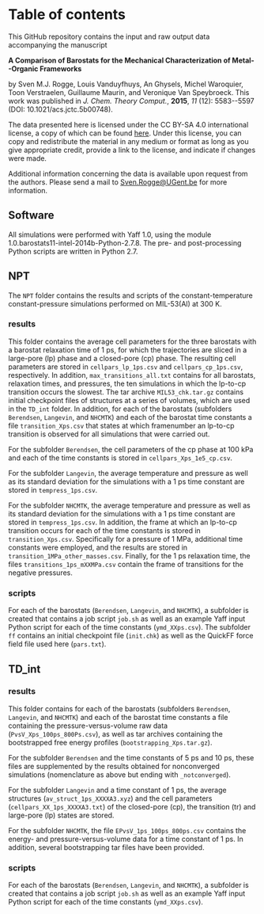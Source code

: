 # Table of contents

This GitHub repository contains the input and raw output data accompanying the manuscript

**A Comparison of Barostats for the Mechanical Characterization of Metal--Organic Frameworks**

by Sven M.J. Rogge, Louis Vanduyfhuys, An Ghysels, Michel Waroquier, Toon Verstraelen, Guillaume Maurin, and Veronique Van Speybroeck. This work was published in *J. Chem. Theory Comput.*, **2015**, *11* (12): 5583--5597 (DOI: 10.1021/acs.jctc.5b00748).


The data presented here is licensed under the CC BY-SA 4.0 international license, a copy of which can be found [here](https://creativecommons.org/licenses/by-sa/4.0/). Under this license, you can copy and redistribute the material in any medium or format as long as you give appropriate credit, provide a link to the license, and indicate if changes were made.

Additional information concerning the data is available upon request from the authors. Please send a mail to Sven.Rogge@UGent.be for more information.

## Software
All simulations were performed with Yaff 1.0, using the module 1.0.barostats11-intel-2014b-Python-2.7.8. The pre- and post-processing Python scripts are written in Python 2.7.




## NPT
The `NPT` folder contains the results and scripts of the constant-temperature constant-pressure simulations performed on MIL-53(Al) at 300 K.

### results
This folder contains the average cell parameters for the three barostats with a barostat relaxation time of 1 ps, for which the trajectories are sliced in a large-pore (lp) phase and a closed-pore (cp) phase. The resulting cell parameters are stored in `cellpars_lp_1ps.csv` and `cellpars_cp_1ps.csv`, respectively. In addition, `max_transitions_all.txt` contains for all barostats, relaxation times, and pressures, the ten simulations in which the lp-to-cp transition occurs the slowest. The tar archive `MIL53_chk.tar.gz` contains initial checkpoint files of structures at a series of volumes, which are used in the `TD_int` folder. In addition, for each of the barostats (subfolders `Berendsen`, `Langevin`, and `NHCMTK`) and each of the barostat time constants a file `transition_Xps.csv` that states at which framenumber an lp-to-cp transition is observed for all simulations that were carried out.

For the subfolder `Berendsen`, the cell parameters of the cp phase at 100 kPa and each of the time constants is stored in `cellpars_Xps_1e5_cp.csv`.

For the subfolder `Langevin`, the average temperature and pressure as well as its standard deviation for the simulations with a 1 ps time constant are stored in `tempress_1ps.csv`.

For the subfolder `NHCMTK`, the average temperature and pressure as well as its standard deviation for the simulations with a 1 ps time constant are stored in `tempress_1ps.csv`. In addition, the frame at which an lp-to-cp transition occurs for each of the time constants is stored in `transition_Xps.csv`. Specifically for a pressure of 1 MPa, additional time constants were employed, and the results are stored in `transition_1MPa_other_masses.csv`. Finally, for the 1 ps relaxation time, the files `transitions_1ps_mXXMPa.csv` contain the frame of transitions for the negative pressures.

### scripts
For each of the barostats (`Berendsen`, `Langevin`, and `NHCMTK`), a subfolder is created that contains a job script `job.sh` as well as an example Yaff input Python script for each of the time constants (`ymd_XXps.csv`). The subfolder `ff` contains an initial checkpoint file (`init.chk`) as well as the QuickFF force field file used here (`pars.txt`).


## TD_int

### results
This folder contains for each of the barostats (subfolders `Berendsen`, `Langevin`, and `NHCMTK`) and each of the barostat time constants a file containing the pressure-versus-volume raw data (`PvsV_Xps_100ps_800Ps.csv`), as well as tar archives containing the bootstrapped free energy profiles  (`bootstrapping_Xps.tar.gz`).

For the subfolder `Berendsen` and the time constants of 5 ps and 10 ps, these files are supplemented by the results obtained for nonconverged simulations (nomenclature as above but ending with `_notconverged`).

For the subfolder `Langevin` and a time constant of 1 ps, the average structures (`av_struct_1ps_XXXXA3.xyz`) and the cell parameters (`cellpars_XX_1ps_XXXXA3.txt`) of the closed-pore (cp), the transition (tr) and large-pore (lp) states are stored.

For the subfolder `NHCMTK`, the file `EPvsV_1ps_100ps_800ps.csv` contains the energy- and pressure-versus-volume data for a time constant of 1 ps. In addition, several bootstrapping tar files have been provided.

### scripts
For each of the barostats (`Berendsen`, `Langevin`, and `NHCMTK`), a subfolder is created that contains a job script `job.sh` as well as an example Yaff input Python script for each of the time constants (`ymd_XXps.csv`). 

